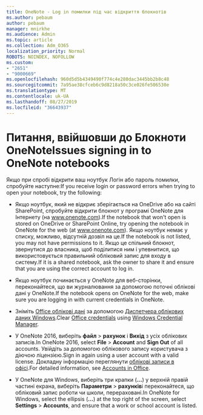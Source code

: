 ```yaml
---
title: OneNote - Log in помилки під час відкриття блокнотів
ms.author: pebaum
author: pebaum
manager: mnirkhe
ms.audience: Admin
ms.topic: article
ms.collection: Adm_O365
localization_priority: Normal
ROBOTS: NOINDEX, NOFOLLOW
ms.custom:
- "2651"
- "9000669"
ms.openlocfilehash: 960d5d5b4349490f774c4e280dac3445bb2b8c48
ms.sourcegitcommit: 7a95ae38cfceb6c9d8218a50c3ce026fe506530e
ms.translationtype: MT
ms.contentlocale: uk-UA
ms.lasthandoff: 08/27/2019
ms.locfileid: "36643937"
---
```

# <a name="issues-signing-in-to-onenote-notebooks"></a><span data-ttu-id="435d8-102">Питання, ввійшовши до Блокноти OneNote</span><span class="sxs-lookup"><span data-stu-id="435d8-102">Issues signing in to OneNote notebooks</span></span>

<span data-ttu-id="435d8-103">Якщо при спробі відкрити ваш ноутбук Логін або пароль помилки, спробуйте наступне:</span><span class="sxs-lookup"><span data-stu-id="435d8-103">If you receive login or password errors when trying to open your notebook, try the following:</span></span>

- <span data-ttu-id="435d8-104">Якщо ноутбук, який не відкриє зберігається на OneDrive або на сайті SharePoint, спробуйте відкрити блокнот у програмі OneNote для Інтернету (на www.onenote.com).</span><span class="sxs-lookup"><span data-stu-id="435d8-104">If the notebook that won't open is stored on OneDrive or SharePoint Online, try opening the notebook in OneNote for the web (at www.onenote.com).</span></span> <span data-ttu-id="435d8-105">Якщо ноутбук немає у списку, можливо, відсутній дозвіл на це.</span><span class="sxs-lookup"><span data-stu-id="435d8-105">If the notebook is not listed, you may not have permissions to it.</span></span> <span data-ttu-id="435d8-106">Якщо це спільний блокнот, звернутися до власника, щоб поділитися ним і упевнитися, що використовується правильний обліковий запис для входу в систему.</span><span class="sxs-lookup"><span data-stu-id="435d8-106">If it is a shared notebook, ask the owner to share it and ensure that you are using the correct account to log in.</span></span>

- <span data-ttu-id="435d8-107">Якщо ноутбук починається у OneNote для веб-сторінки, переконайтеся, що ви журналювання за допомогою поточні облікові дані у OneNote.</span><span class="sxs-lookup"><span data-stu-id="435d8-107">If the notebook opens on OneNote for the web, make sure you are logging in with current credentials in OneNote.</span></span> 

- <span data-ttu-id="435d8-108">Зніміть [Office облікові дані](https://docs.microsoft.com/office/troubleshoot/error-messages/another-account-already-signed-in#step-3-clear-cached-credentials-on-the-computer) за допомогою [Диспетчера облікових даних Windows](https://support.microsoft.com/help/4026814/windows-accessing-credential-manager).</span><span class="sxs-lookup"><span data-stu-id="435d8-108">Clear [Office credentials](https://docs.microsoft.com/office/troubleshoot/error-messages/another-account-already-signed-in#step-3-clear-cached-credentials-on-the-computer) using [Windows Credential Manager](https://support.microsoft.com/help/4026814/windows-accessing-credential-manager).</span></span>

- <span data-ttu-id="435d8-109">У OneNote 2016, виберіть **файл** > **рахунок** і **Вихід** з усіх облікових записів.</span><span class="sxs-lookup"><span data-stu-id="435d8-109">In OneNote 2016, select **File** > **Account** and **Sign Out** of all accounts.</span></span> <span data-ttu-id="435d8-110">Увійдіть за допомогою облікового запису користувача з діючою ліцензією.</span><span class="sxs-lookup"><span data-stu-id="435d8-110">Sign in again using a user account with a valid license.</span></span> <span data-ttu-id="435d8-111">Докладну інформацію переглянути [облікові записи в офісі](https://support.office.com/article/accounts-in-office-628ea040-f265-49de-b986-be09c3ebf8a9).</span><span class="sxs-lookup"><span data-stu-id="435d8-111">For detailed information, see [Accounts in Office](https://support.office.com/article/accounts-in-office-628ea040-f265-49de-b986-be09c3ebf8a9).</span></span>

- <span data-ttu-id="435d8-112">У OneNote для Windows, виберіть три крапки (**...**) у верхній правій частині екрана, виберіть **Параметри** > **рахунків**і переконайтеся, що обліковий запис роботи чи школи, перераховані.</span><span class="sxs-lookup"><span data-stu-id="435d8-112">In OneNote for Windows, select the ellipsis (**…**) at the top right of the screen, select **Settings** > **Accounts**, and ensure that a work or school account is listed.</span></span>